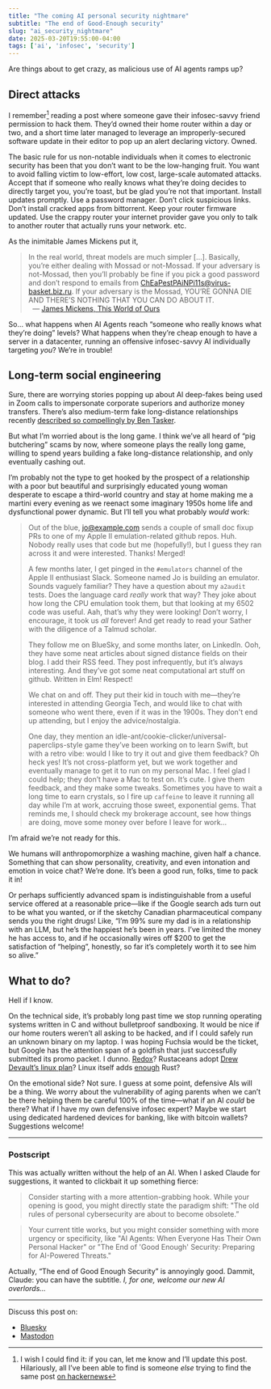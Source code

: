 ```yaml
---
title: "The coming AI personal security nightmare"
subtitle: "The end of Good-Enough security"
slug: "ai_security_nightmare"
date: 2025-03-20T19:55:00-04:00
tags: ['ai', 'infosec', 'security']
---
```


Are things about to get crazy, as malicious use of AI agents ramps up?

## Direct attacks

I remember[^1] reading a post where someone gave their infosec-savvy
friend permission to hack them. They’d owned their home router within
a day or two, and a short time later managed to leverage an
improperly-secured software update in their editor to pop up an alert
declaring victory. Owned.

[^1]: I wish I could find it: if you can, let me know and I’ll update
    this post. Hilariously, all I’ve been able to find is someone
    _else_ trying to find the same post [on
    hackernews](https://news.ycombinator.com/item?id=14920668)


The basic rule for us non-notable individuals when it comes to
electronic security has been that you don’t want to be the low-hanging
fruit. You want to avoid falling victim to low-effort, low cost,
large-scale automated attacks. Accept that if someone who really knows
what they’re doing decides to directly target you, you’re toast, but
be glad you’re not that important. Install updates promptly. Use a
password manager. Don’t click suspicious links. Don’t install cracked
apps from bittorrent. Keep your router firmware updated. Use the
crappy router your internet provider gave you only to talk to another
router that actually runs your network. etc.

As the inimitable James Mickens put it,

> In the real world, threat models are much simpler […]. Basically,
> you’re either dealing with Mossad or not-Mossad. If your
> adversary is not-Mossad, then you’ll probably be fine if you pick
> a good password and don’t respond to emails from
> ChEaPestPAiNPi11s@virus-basket.biz.ru. If your adversary is the
> Mossad, YOU’RE GONNA DIE AND THERE’S NOTHING THAT YOU CAN DO
> ABOUT IT.<br>
> &nbsp; — [James Mickens, This World of Ours](https://www.usenix.org/system/files/1401_08-12_mickens.pdf)

So… what happens when AI Agents reach “someone who really knows what
they’re doing” levels? What happens when they’re cheap enough to have
a server in a datacenter, running an offensive infosec-savvy AI
individually targeting *you*? We’re in trouble!

## Long-term social engineering

Sure, there are worrying stories popping up about AI deep-fakes being
used in Zoom calls to impersonate corporate superiors and authorize
money transfers. There’s also medium-term fake long-distance
relationships recently
[described so compellingly by Ben Tasker](https://www.bentasker.co.uk/posts/blog/security/seducing-a-romance-scammer.html).

But what I’m worried about is the long game. I think we’ve all heard
of “pig butchering” scams by now, where someone plays the really long
game, willing to spend years building a fake long-distance
relationship, and only eventually cashing out.

I’m probably not the type to get hooked by the prospect of a
relationship with a poor but beautiful and surprisingly educated young
woman desperate to escape a third-world country and stay at home
making me a martini every evening as we reenact some imaginary 1950s
home life and dysfunctional power dynamic. But I’ll tell you what
probably _would_ work:

> Out of the blue, jo@example.com sends a couple of small doc fixup
> PRs to one of my Apple II emulation-related github
> repos. Huh. Nobody really uses that code but me (hopefully!), but I
> guess they ran across it and were interested. Thanks! Merged!
>
> A few months later, I get pinged in the `#emulators` channel of the
> Apple II enthusiast Slack. Someone named Jo is building an
> emulator. Sounds vaguely familiar? They have a question about my
> `a2audit` tests. Does the language card *really* work that way? They
> joke about how long the CPU emulation took them, but that looking at
> my 6502 code was useful. Aah, that’s why they were looking! Don’t
> worry, I encourage, it took us *all* forever! And get ready to read
> your Sather with the diligence of a Talmud scholar.
>
> They follow me on BlueSky, and some months later, on LinkedIn. Ooh,
> they have some neat articles about signed distance fields on their
> blog. I add their RSS feed. They post infrequently, but it’s always
> interesting. And they’ve got some neat computational art stuff on
> github. Written in Elm! Respect!
>
> We chat on and off. They put their kid in touch with me—they’re
> interested in attending Georgia Tech, and would like to chat with
> someone who went there, even if it was in the 1900s. They don't end
> up attending, but I enjoy the advice/nostalgia.
>
> One day, they mention an
> idle-ant/cookie-clicker/universal-paperclips-style game they’ve been
> working on to learn Swift, but with a retro vibe: would I like to
> try it out and give them feedback? Oh heck yes! It’s not
> cross-platform yet, but we work together and eventually manage to
> get it to run on my personal Mac. I feel glad I could help; they
> don’t have a Mac to test on. It’s cute. I give them feedback, and
> they make some tweaks. Sometimes you have to wait a long time to
> earn crystals, so I fire up `caffeine` to leave it running all day
> while I’m at work, accruing those sweet, exponential gems. That
> reminds me, I should check my brokerage account, see how things are
> doing, move some money over before I leave for work…

I’m afraid we’re not ready for this.

We humans will anthropomorphize a washing machine, given half a
chance. Something that can show personality, creativity, and even
intonation and emotion in voice chat? We’re done. It’s been a good
run, folks, time to pack it in!

Or perhaps sufficiently advanced spam is indistinguishable from a
useful service offered at a reasonable price—like if the Google search
ads turn out to be what you wanted, or if the sketchy Canadian
pharmaceutical company sends you the right drugs! Like, “I’m 99% sure
my dad is in a relationship with an LLM, but he’s the happiest he’s
been in years. I’ve limited the money he has access to, and if he
occasionally wires off $200 to get the satisfaction of “helping”,
honestly, so far it’s completely worth it to see him so alive.”

## What to do?

Hell if I know.

On the technical side, it’s probably long past time we stop running
operating systems written in C and without bulletproof sandboxing. It
would be nice if our home routers weren’t all asking to be hacked, and
if I could safely run an unknown binary on my laptop. I was hoping
Fuchsia would be the ticket, but Google has the attention span of a
goldfish that just successfully submitted its promo packet. I
dunno. [Redox](https://www.redox-os.org/)? Rustaceans adopt [Drew
Devault’s linux
plan](https://drewdevault.com/2024/08/30/2024-08-30-Rust-in-Linux-revisited.html)?
Linux itself adds
[enough](https://security.googleblog.com/2024/09/eliminating-memory-safety-vulnerabilities-Android.html)
Rust?

On the emotional side? Not sure. I guess at some point, defensive AIs
will be a thing. We worry about the vulnerability of aging parents
when we can’t be there helping them be careful 100% of the time—what
if an AI _could_ be there? What if I have my own defensive infosec
expert? Maybe we start using dedicated hardened devices for banking,
like with bitcoin wallets? Suggestions welcome!

---

### Postscript

This was actually written without the help of an AI. When I asked
Claude for suggestions, it wanted to clickbait it up something fierce:

> Consider starting with a more attention-grabbing hook. While your
> opening is good, you might directly state the paradigm shift: "The
> old rules of personal cybersecurity are about to become obsolete.”

> Your current title works, but you might consider something with more
> urgency or specificity, like "AI Agents: When Everyone Has Their Own
> Personal Hacker" or "The End of 'Good Enough' Security: Preparing
> for AI-Powered Threats."

Actually, “The end of Good Enough Security” is annoyingly good.
Dammit, Claude: you can have the subtitle. _I, for one, welcome our new
AI overlords…_

---

Discuss this post on:
* [Bluesky](https://bsky.app/profile/zellyn.com/post/3lkufqybgr22p)
* [Mastodon](https://hachyderm.io/@zellyn/114198606770793855)
